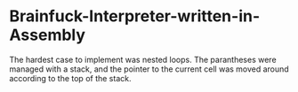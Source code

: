 # Brainfuck-Interpreter-written-in-Assembly
The hardest case to implement was nested loops. The parantheses were managed with a stack, and the pointer to the current cell was moved around according to the top of the stack.
